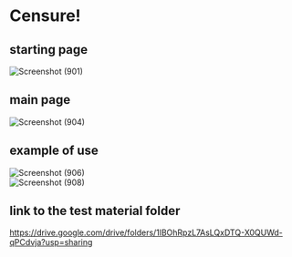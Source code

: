 # Censure!


## starting page
![Screenshot (901)](https://user-images.githubusercontent.com/60044272/135522877-cf2b0686-8bbd-40c9-a564-c7a79ae723b3.png)
<br>
## main page
![Screenshot (904)](https://user-images.githubusercontent.com/60044272/135523083-6dfc7a8f-4629-48fb-ac23-5ec455f09277.png)
<br>
## example of use
![Screenshot (906)](https://user-images.githubusercontent.com/60044272/135523172-f9fe66f7-189d-4bc0-b646-e6bba83f1257.png)
<br>
![Screenshot (908)](https://user-images.githubusercontent.com/60044272/135523996-3e382377-ce1d-4837-bb27-2390606aaab8.png)
<br>
## link to the test material folder
https://drive.google.com/drive/folders/1lBOhRpzL7AsLQxDTQ-X0QUWd-qPCdvja?usp=sharing
